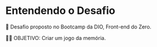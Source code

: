 # Entendendo o Desafio
 
🎯 Desafio proposto no Bootcamp da DIO, Front-end do Zero.

👨‍💻 OBJETIVO:
Criar um jogo da memória.
